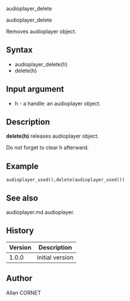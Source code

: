 



audioplayer_delete


audioplayer_delete

Removes audioplayer object.

## Syntax

- audioplayer_delete(h)
- delete(h)

## Input argument

 - h - a handle: an audioplayer object.

## Description


  <p><b>delete(h)</b> releases audioplayer object.</p>
  <p>Do not forget to clear h afterward.</p>


## Example

```Nelson
audioplayer_used(),delete(audioplayer_used())
```

## See also

audioplayer.md audioplayer.
## History

|Version|Description|
|------|------|
|1.0.0|initial version|


## Author

Allan CORNET



